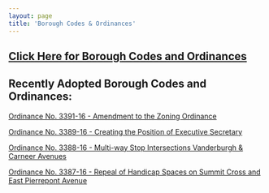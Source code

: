 ```yaml
---
layout: page
title: 'Borough Codes & Ordinances'
---
```


<h2><a href="http://ecode360.com/RU0183?needHash=true">Click Here for Borough Codes and Ordinances</a></h2>

## Recently Adopted Borough Codes and Ordinances:

[Ordinance No. 3391-16 - Amendment to the Zoning Ordinance](http://static.rutherford-nj.com/codes-ordinances/3391-16%20Ordinance%20Amending%20Zoning%20for%20fences.pdf)

[Ordinance No. 3389-16 - Creating the Position of Executive Secretary](http://static.rutherford-nj.com/codes-ordinances/3389-16%20Ordinance%20Creating%20the%20Position%20of%20Executive%20Secretary.pdf)

[Ordinance No. 3388-16 - Multi-way Stop Intersections Vanderburgh & Carneer Avenues](http://static.rutherford-nj.com/codes-ordinances/3388-16%20Ordinance%20creating%20four-way%20stop%20sign%20Vanderburgh%20Avenue%20and%20Carneer%20Avenue.pdf)

[Ordinance No. 3387-16 - Repeal of Handicap Spaces on Summit Cross and East Pierrepont Avenue](http://static.rutherford-nj.com/codes-ordinances/3387-16%20Ordinance%20repealing%20a%20handicap%20space%20-%2091%20Summit%20Cross%20and%20275%20Orient%20Way.pdf)
